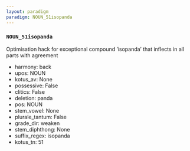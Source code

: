 ```yaml
---
layout: paradigm
paradigm: NOUN_51isopanda
---
```

### ` NOUN_51isopanda `

Optimisation hack for exceptional compound ’isopanda’ that inflects in all parts with agreement
* harmony: back
* upos: NOUN
* kotus_av: None
* possessive: False
* clitics: False
* deletion: panda
* pos: NOUN
* stem_vowel: None
* plurale_tantum: False
* grade_dir: weaken
* stem_diphthong: None
* suffix_regex: isopanda
* kotus_tn: 51
